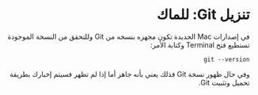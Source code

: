 <div dir="rtl" styyle="text-align:right">

# تنزيل Git: للماك

في إصدارات Mac الجديدة تكون مجهزه بنسخه من Git وللتحقق من النسخة الموجودة تستطيع فتح Terminal وكتابة الأمر:

` git --version `

وفي حال ظهور نسخة Git فذلك يعني بأنه جاهز أما إذا لم تظهر فسيتم إخبارك بطريقة تحميل وتثبيت Git.


</div>